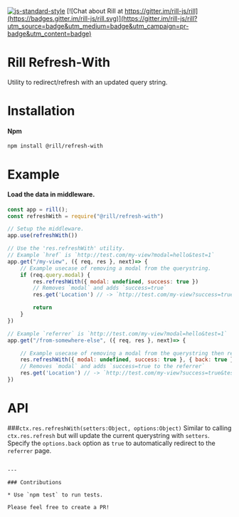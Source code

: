 [![js-standard-style](https://img.shields.io/badge/code%20style-standard-brightgreen.svg)](http://standardjs.com/)
[![Chat about Rill at https://gitter.im/rill-js/rill](https://badges.gitter.im/rill-js/rill.svg)](https://gitter.im/rill-js/rill?utm_source=badge&utm_medium=badge&utm_campaign=pr-badge&utm_content=badge)

# Rill Refresh-With
Utility to redirect/refresh with an updated query string.

# Installation

#### Npm
```console
npm install @rill/refresh-with
```

# Example

#### Load the data in middleware.
```js
const app = rill();
const refreshWith = require("@rill/refresh-with")

// Setup the middleware.
app.use(refreshWith())

// Use the 'res.refreshWith' utility.
// Example `href` is `http://test.com/my-view?modal=hello&test=1`
app.get("/my-view", ({ req, res }, next)=> {
	// Example usecase of removing a modal from the querystring.
	if (req.query.modal) {
		res.refreshWith({ modal: undefined, success: true })
		// Removes `modal` and adds `success=true`
		res.get('Location') // -> `http://test.com/my-view?success=true&test=1`

		return
	}
})

// Example `referrer` is `http://test.com/my-view?modal=hello&test=1`
app.get("/from-somewhere-else", ({ req, res }, next)=> {

	// Example usecase of removing a modal from the querystring then redirect to the previous page.
	res.refreshWith({ modal: undefined, success: true }, { back: true })
	// Removes `modal` and adds `success=true to the referrer`
	res.get('Location') // -> `http://test.com/my-view?success=true&test=1`
})
```

# API

###`ctx.res.refreshWith(setters:Object, options:Object)`
Similar to calling `ctx.res.refresh` but will update the current querystring with `setters`.
Specify the `options.back` option as `true` to automatically redirect to the `referrer` page.


```

---

### Contributions

* Use `npm test` to run tests.

Please feel free to create a PR!
